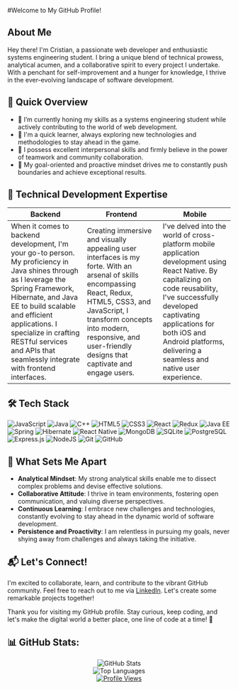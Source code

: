 #Welcome to My GitHub Profile!

## About Me
Hey there! I'm Cristian, a passionate web developer and enthusiastic systems engineering student. I bring a unique blend of technical prowess, analytical acumen, and a collaborative spirit to every project I undertake. With a penchant for self-improvement and a hunger for knowledge, I thrive in the ever-evolving landscape of software development.

## 🚀 Quick Overview
- 🔭 I’m currently honing my skills as a systems engineering student while actively contributing to the world of web development.
- 🌱 I'm a quick learner, always exploring new technologies and methodologies to stay ahead in the game.
- 💬 I possess excellent interpersonal skills and firmly believe in the power of teamwork and community collaboration.
- 🎯 My goal-oriented and proactive mindset drives me to constantly push boundaries and achieve exceptional results.

## 💼 Technical Development Expertise
| Backend | Frontend | Mobile |
| --- | --- | --- |
| When it comes to backend development, I'm your go-to person. My proficiency in Java shines through as I leverage the Spring Framework, Hibernate, and Java EE to build scalable and efficient applications. I specialize in crafting RESTful services and APIs that seamlessly integrate with frontend interfaces. | Creating immersive and visually appealing user interfaces is my forte. With an arsenal of skills encompassing React, Redux, HTML5, CSS3, and JavaScript, I transform concepts into modern, responsive, and user-friendly designs that captivate and engage users. | I've delved into the world of cross-platform mobile application development using React Native. By capitalizing on code reusability, I've successfully developed captivating applications for both iOS and Android platforms, delivering a seamless and native user experience. |

## 🛠️ Tech Stack
![JavaScript](https://img.shields.io/badge/JavaScript-%23323330.svg?style=flat-square&logo=JavaScript&logoColor=%23F7DF1E) ![Java](https://img.shields.io/badge/Java-%23ED8B00.svg?style=flat-square&logo=java&logoColor=white) ![C++](https://img.shields.io/badge/C++-%2300599C.svg?style=flat-square&logo=c%2B%2B&logoColor=white)    ![HTML5](https://img.shields.io/badge/HTML5-%23E34F26.svg?style=flat-square&logo=html5&logoColor=white) ![CSS3](https://img.shields.io/badge/CSS3-%231572B6.svg?style=flat-square&logo=css3&logoColor=white) ![React](https://img.shields.io/badge/React-%2320232a.svg?style=flat-square&logo=react&logoColor=%2361DAFB) ![Redux](https://img.shields.io/badge/Redux-593D88?style=flat-square&logo=redux&logoColor=white)    ![Java EE](https://img.shields.io/badge/Java%20EE-%23ED8B00.svg?style=flat-square&logo=java&logoColor=white) ![Spring](https://img.shields.io/badge/Spring%20Framework-6DB33F?style=flat-square&logo=spring&logoColor=white) ![Hibernate](https://img.shields.io/badge/Hibernate%20Framework-%237873B7.svg?style=flat-square&logo=hibernate&logoColor=white)    ![React Native](https://img.shields.io/badge/React%20Native-IOs%20&%20Android-%2320232a.svg?style=flat-square&logo=react&logoColor=%2361DAFB)    ![MongoDB](https://img.shields.io/badge/MongoDB-%234ea94b.svg?style=flat-square&logo=mongodb&logoColor=white) ![SQLite](https://img.shields.io/badge/SQLite-%2307405e.svg?style=flat-square&logo=sqlite&logoColor=white) ![PostgreSQL](https://img.shields.io/badge/PostgreSQL-%23316192.svg?style=flat-square&logo=postgresql&logoColor=white)    ![Express.js](https://img.shields.io/badge/Express.js-%23404d59.svg?style=flat-square&logo=express&logoColor=%2361DAFB) ![NodeJS](https://img.shields.io/badge/Node.js-6DA55F?style=flat-square&logo=node.js&logoColor=white)     ![Git](https://img.shields.io/badge/Git-%23F05032.svg?style=flat-square&logo=git&logoColor=white) ![GitHub](https://img.shields.io/badge/GitHub-%23121011.svg?style=flat-square&logo=github&logoColor=white) 

## 🌟 What Sets Me Apart
- **Analytical Mindset**: My strong analytical skills enable me to dissect complex problems and devise effective solutions.
- **Collaborative Attitude**: I thrive in team environments, fostering open communication, and valuing diverse perspectives.
- **Continuous Learning**: I embrace new challenges and technologies, constantly evolving to stay ahead in the dynamic world of software development.
- **Persistence and Proactivity**: I am relentless in pursuing my goals, never shying away from challenges and always taking the initiative.

## 📬 Let's Connect!
I'm excited to collaborate, learn, and contribute to the vibrant GitHub community. Feel free to reach out to me via [LinkedIn](https://www.linkedin.com/in/cristian-fabian-infante-canelo/). Let's create some remarkable projects together!

Thank you for visiting my GitHub profile. Stay curious, keep coding, and let's make the digital world a better place, one line of code at a time! 🚀

## 📊 GitHub Stats:
<div align="center">
  <img src="https://github-readme-stats.vercel.app/api?username=Cristian-Infante&theme=dark&hide_border=false&include_all_commits=false&count_private=false" alt="GitHub Stats" />
  </br> 
  <img src="https://github-readme-stats.vercel.app/api/top-langs/?username=Cristian-Infante&theme=dark&hide_border=false&include_all_commits=false&count_private=false" alt="Top Languages" />
  </br>
  <a href="https://visitcount.itsvg.in">
    <img src="https://visitcount.itsvg.in/api?id=Cristian-Infante&label=Profile%20Views&color=1&icon=5&pretty=true" alt="Profile Views" />
  </a>
</div>
